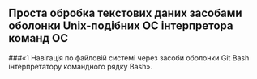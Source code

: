 ## Проста обробка текстових даних засобами оболонки Unix-подібних ОС інтерпретора команд ОС
###«1 Навігація по файловій системі через засоби оболонки Git Bash інтерпретатору командного
рядку Bash».
